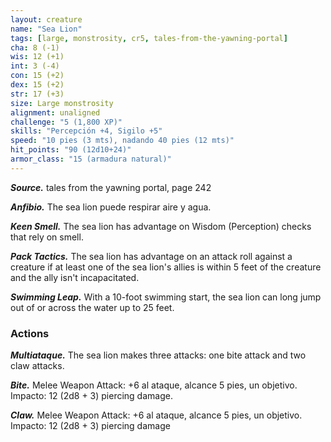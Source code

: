 ```yaml
---
layout: creature
name: "Sea Lion"
tags: [large, monstrosity, cr5, tales-from-the-yawning-portal]
cha: 8 (-1)
wis: 12 (+1)
int: 3 (-4)
con: 15 (+2)
dex: 15 (+2)
str: 17 (+3)
size: Large monstrosity
alignment: unaligned
challenge: "5 (1,800 XP)"
skills: "Percepción +4, Sigilo +5"
speed: "10 pies (3 mts), nadando 40 pies (12 mts)"
hit_points: "90 (12d10+24)"
armor_class: "15 (armadura natural)"
---
```


***Source.*** tales from the yawning portal,  page 242

***Anfibio.*** The sea lion puede respirar aire y agua.

***Keen Smell.*** The sea lion has advantage on Wisdom (Perception) checks that rely on smell.

***Pack Tactics.*** The sea lion has advantage on an attack roll against a creature if at least one of the sea lion's allies is within 5 feet of the creature and the ally isn't incapacitated.

***Swimming Leap.*** With a 10-foot swimming start, the sea lion can long jump out of or across the water up to 25 feet.

### Actions

***Multiataque.*** The sea lion makes three attacks: one bite attack and two claw attacks.

***Bite.*** Melee Weapon Attack: +6 al ataque, alcance 5 pies, un objetivo. Impacto: 12 (2d8 + 3) piercing damage.

***Claw.*** Melee Weapon Attack: +6 al ataque, alcance 5 pies, un objetivo. Impacto: 12 (2d8 + 3) piercing damage